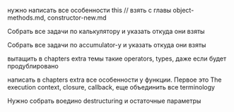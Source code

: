 нужно написать все особенности this // взять с главы object-methods.md, constructor-new.md

Собрать все задачи по калькулятору и указать откуда они взяты

Собрать все задачи по accumulator-у и указать откуда они взяты

вытащить в chapters extra темы такие operators, types, даже если будет продублировано

написать в chapters extra все особенности у функции. Первое это The execution context, closure, callback, еще объединить
все terminology

Нужно собрать воедино destructuring и остаточные параметры 
